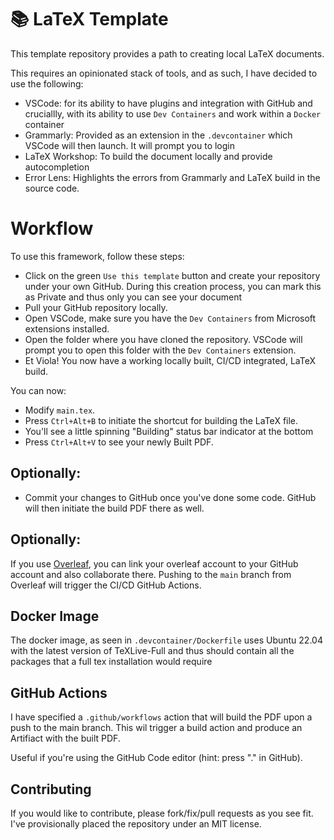 # 📚 LaTeX Template

This template repository provides a path to creating local LaTeX documents.

This requires an opinionated stack of tools, and as such, I have decided to use the following:

- VSCode: for its ability to have plugins and integration with GitHub and cruciallly, with its ability to use `Dev Containers` and work within a `Docker` container
- Grammarly: Provided as an extension in the `.devcontainer` which VSCode will then launch. It will prompt you to login
- LaTeX Workshop: To build the document locally and provide autocompletion
- Error Lens: Highlights the errors from Grammarly and LaTeX build in the source code.

# Workflow
To use this framework, follow these steps:

- Click on the green `Use this template` button and create your repository under your own GitHub. During this creation process, you can mark this as Private and thus only you can see your document
- Pull your GitHub repository locally.
- Open VSCode, make sure you have the `Dev Containers` from Microsoft extensions installed.
- Open the folder where you have cloned the repository. VSCode will prompt you to open this folder with the `Dev Containers` extension.
- Et Viola! You now have a working locally built, CI/CD integrated, LaTeX build. 

You can now:
- Modify `main.tex`. 
- Press `Ctrl+Alt+B` to initiate the shortcut for building the LaTeX file.
- You'll see a little spinning "Building" status bar indicator at the bottom
- Press `Ctrl+Alt+V` to see your newly Built PDF.

## Optionally:
- Commit your changes to GitHub once you've done some code. GitHub will then initiate the build PDF there as well.

## Optionally:
If you use [Overleaf](www.overleaf.com), you can link your overleaf account to your GitHub account and also collaborate there.
Pushing to the `main` branch from Overleaf will trigger the CI/CD GitHub Actions.


## Docker Image
The docker image, as seen in `.devcontainer/Dockerfile` uses Ubuntu 22.04 with the latest version of TeXLive-Full and thus should contain all the packages that a full tex installation would require

## GitHub Actions
I have specified a `.github/workflows` action that will build the PDF upon a push to the main branch. This wil trigger a build action and produce an Artifiact with the built PDF. 

Useful if you're using the GitHub Code editor (hint: press "." in GitHub).

## Contributing
If you would like to contribute, please fork/fix/pull requests as you see fit. I've provisionally placed the repository under an MIT license.